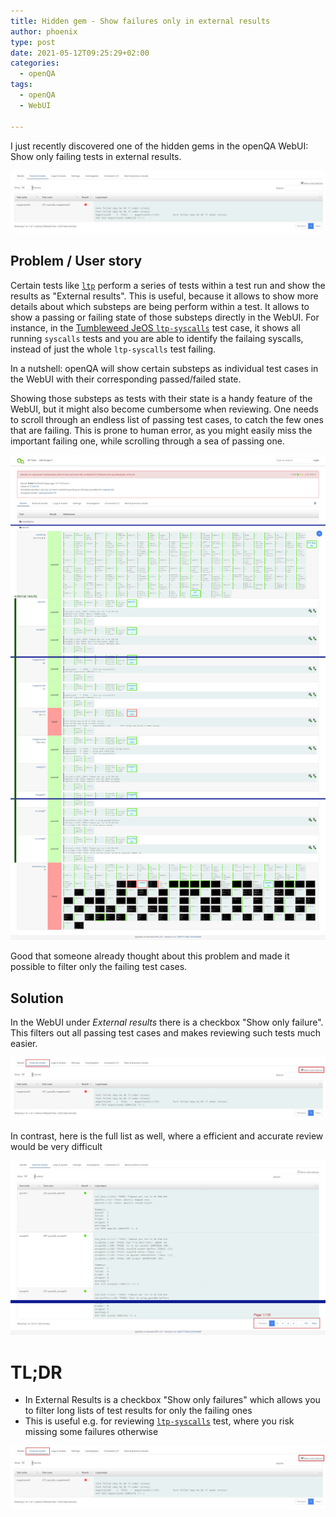 ```yaml
---
title: Hidden gem - Show failures only in external results
author: phoenix
type: post
date: 2021-05-12T09:25:29+02:00
categories:
  - openQA
tags:
  - openQA
  - WebUI

---
```

I just recently discovered one of the hidden gems in the openQA WebUI: Show only failing tests in external results.

[![Screenshot of the openQA WebUI, showing only one failed job in the list of external results](Screenshot-OnlyFailing_Cropped.png)](Screenshot-OnlyFailing.png)

## Problem / User story

Certain tests like [`ltp`](https://linux-test-project.github.io/) perform a series of tests within a test run and show the results as "External results". 
This is useful, because it allows to show more details about which substeps are being perform within a test. It allows to show a passing or failing state of those substeps directly in the WebUI.
For instance, in the [Tumbleweed JeOS `ltp-syscalls`](https://openqa.opensuse.org/tests/1733896#) test case, it shows all running `syscalls` tests and you are able to identify the failaing syscalls, instead of just the whole `ltp-syscalls` test failing.

In a nutshell: openQA will show certain substeps as individual test cases in the WebUI with their corresponding passed/failed state.

Showing those substeps as tests with their state is a handy feature of the WebUI, but it might also become cumbersome when reviewing. One needs to scroll through an endless list of passing test cases, to catch the few ones that are failing. This is prone to human error, as you might easily miss the important failing one, while scrolling through a sea of passing one.

[![](Screenshot_TestList_Cropped.png)](Screenshot_TestList.png)


Good that someone already thought about this problem and made it possible to filter only the failing test cases.

## Solution

In the WebUI under *External results* there is a checkbox "Show only failure". This filters out all passing test cases and makes reviewing such tests much easier.

[![List of external results, showing only the failing one](Screenshot-OnlyFailing_Cropped_Annotated.png)](Screenshot-OnlyFailing_Cropped_Annotated.png)

In contrast, here is the full list as well, where a efficient and accurate review would be very difficult

[![Long list of passing tests, lower left corner shows page 1/135](Screenshot-All-Results_Cropped.png)](Screenshot-All-Results.png)

# TL;DR

* In External Results is a checkbox "Show only failures" which allows you to filter long lists of test results for only the failing ones
* This is useful e.g. for reviewing [`ltp-syscalls`](https://openqa.opensuse.org/tests/1733896) test, where you risk missing some failures otherwise


[![List of external results, showing only the failing one](Screenshot-OnlyFailing_Cropped_Annotated.png)](Screenshot-OnlyFailing_Cropped_Annotated.png)